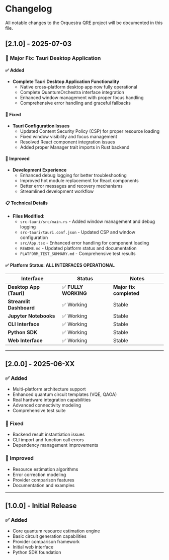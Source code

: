 # Changelog

All notable changes to the Orquestra QRE project will be documented in this file.

## [2.1.0] - 2025-07-03

### 🎉 **Major Fix: Tauri Desktop Application**

#### ✅ Added
- **Complete Tauri Desktop Application Functionality**
  - Native cross-platform desktop app now fully operational
  - Complete QuantumOrchestra interface integration
  - Enhanced window management with proper focus handling
  - Comprehensive error handling and graceful fallbacks

#### 🔧 Fixed
- **Tauri Configuration Issues**
  - Updated Content Security Policy (CSP) for proper resource loading
  - Fixed window visibility and focus management
  - Resolved React component integration issues
  - Added proper Manager trait imports in Rust backend

#### 🚀 Improved  
- **Development Experience**
  - Enhanced debug logging for better troubleshooting
  - Improved hot module replacement for React components
  - Better error messages and recovery mechanisms
  - Streamlined development workflow

#### 📋 Technical Details
- **Files Modified**:
  - `src-tauri/src/main.rs` - Added window management and debug logging
  - `src-tauri/tauri.conf.json` - Updated CSP and window configuration
  - `src/App.tsx` - Enhanced error handling for component loading
  - `README.md` - Updated platform status and documentation
  - `PLATFORM_TEST_SUMMARY.md` - Comprehensive test results

#### ✅ **Platform Status: ALL INTERFACES OPERATIONAL**

| Interface | Status | Notes |
|-----------|---------|--------|
| **Desktop App (Tauri)** | ✅ **FULLY WORKING** | **Major fix completed** |
| **Streamlit Dashboard** | ✅ Working | Stable |
| **Jupyter Notebooks** | ✅ Working | Stable |
| **CLI Interface** | ✅ Working | Stable |
| **Python SDK** | ✅ Working | Stable |
| **Web Interface** | ✅ Working | Stable |

---

## [2.0.0] - 2025-06-XX

### ✅ Added
- Multi-platform architecture support
- Enhanced quantum circuit templates (VQE, QAOA)
- Real hardware integration capabilities
- Advanced connectivity modeling
- Comprehensive test suite

### 🔧 Fixed
- Backend result instantiation issues
- CLI import and function call errors
- Dependency management improvements

### 🚀 Improved
- Resource estimation algorithms
- Error correction modeling
- Provider comparison features
- Documentation and examples

---

## [1.0.0] - Initial Release

### ✅ Added
- Core quantum resource estimation engine
- Basic circuit generation capabilities
- Provider comparison framework
- Initial web interface
- Python SDK foundation
